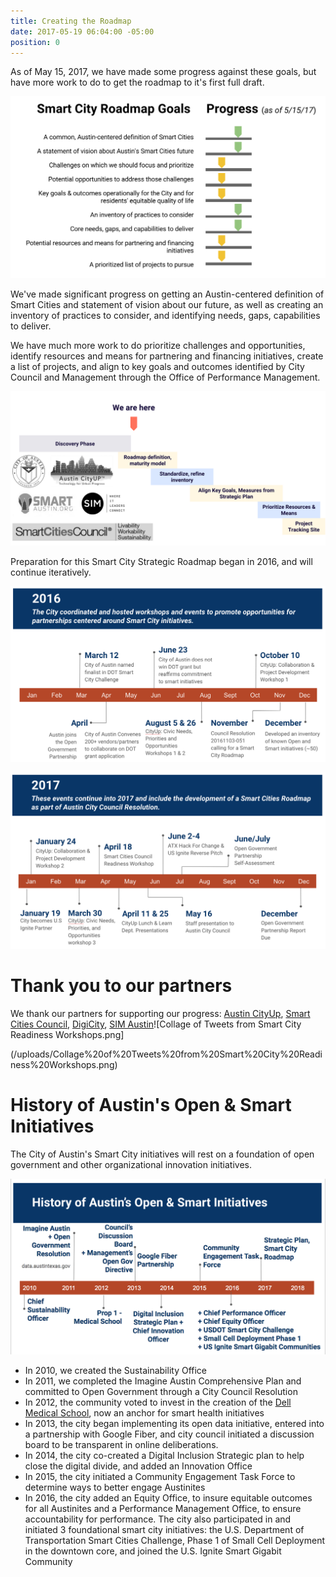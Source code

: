 ```yaml
---
title: Creating the Roadmap
date: 2017-05-19 06:04:00 -05:00
position: 0
---
```


As of May 15, 2017, we have made some progress against these goals, but have more work to do to get the roadmap to it's first full draft.

![Smart City Roadmap Goal - Progress.png](/uploads/Smart%20City%20Roadmap%20Goal%20-%20Progress.png)

We've made significant progress on getting an Austin-centered definition of Smart Cities and statement of vision about our future, as well as creating an inventory of practices to consider, and identifying needs, gaps, capabilities to deliver.

We have much more work to do prioritize challenges and opportunities, identify resources and means for partnering and financing initiatives, create a list of projects, and align to key goals and outcomes identified by City Council and Management through the Office of Performance Management.

![Smart City Roadmap Project  Phases.png](/uploads/Smart%20City%20Roadmap%20Project%20%20Phases.png)

Preparation for this Smart City Strategic Roadmap began in 2016, and will continue iteratively.

![Journey to Smart City Foundation - 2016](/uploads/Journey%20to%20Smart%20City%20Foundation%20-%202016.png)

![Journey to Smart City Foundation - 2017](/uploads/Journey%20to%20Smart%20City%20Foundation%20-%202017.png)

# Thank you to our partners

We thank our partners for supporting our progress: [Austin CityUp](http://austincityup.org/index.html), [Smart Cities Council](http://smartcitiescouncil.com/), [DigiCity](http://www.digi.city/), [SIM Austin](http://www.simnet.org/members/group.aspx?id=89573)![Collage of Tweets from Smart City Readiness Workshops.png]

(/uploads/Collage%20of%20Tweets%20from%20Smart%20City%20Readiness%20Workshops.png)

# History of Austin's Open & Smart Initiatives

The City of Austin's Smart City initiatives will rest on a foundation of open government and other organizational innovation initiatives. 

![History of Open and Smart](/uploads/History%20of%20Open%20and%20Smart.png)

* In 2010, we created the Sustainability Office 
* In 2011, we completed the Imagine Austin Comprehensive Plan and committed to Open Government through a City Council Resolution
* In 2012, the community voted to invest in the creation of the [Dell Medical School](https://dellmed.utexas.edu/community-investment), now an anchor for smart health initiatives
* In 2013, the city began implementing its open data initiative, entered into a partnership with Google Fiber, and city council initiated a discussion board to be transparent in online deliberations.
* In 2014, the city co-created a Digital Inclusion Strategic plan to help close the digital divide, and added an Innovation Office
* In 2015, the city initiated a Community Engagement Task Force to determine ways to better engage Austinites
* In 2016, the city added an Equity Office, to insure equitable outcomes for all Austinites and a Performance Management Office, to ensure accountability for performance. The city also participated in and initiated 3 foundational smart city initiatives: the U.S. Department of Transportation Smart Cities Challenge, Phase 1 of Small Cell Deployment in the downtown core, and joined the U.S. Ignite Smart Gigabit Community


